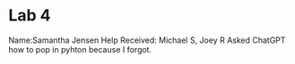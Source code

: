 # Lab 4
Name:Samantha Jensen
Help Received: Michael S, Joey R
Asked ChatGPT how to pop in pyhton because I forgot. 
